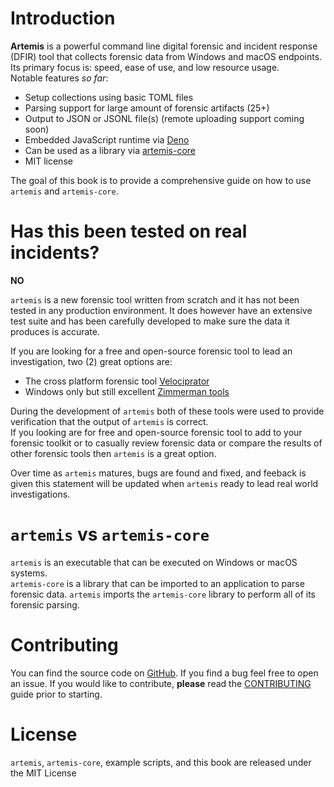 # Introduction

**Artemis** is a powerful command line digital forensic and incident response
(DFIR) tool that collects forensic data from Windows and macOS endpoints. Its
primary focus is: speed, ease of use, and low resource usage.\
Notable features _so far_:

- Setup collections using basic TOML files
- Parsing support for large amount of forensic artifacts (25+)
- Output to JSON or JSONL file(s) (remote uploading support coming soon)
- Embedded JavaScript runtime via [Deno](https://deno.land/)
- Can be used as a library via [artemis-core](./core/overview.md)
- MIT license

The goal of this book is to provide a comprehensive guide on how to use
`artemis` and `artemis-core`.

# Has this been tested on real incidents?

**NO**

`artemis` is a new forensic tool written from scratch and it has not been tested
in any production environment. It does however have an extensive test suite and
has been carefully developed to make sure the data it produces is accurate.

If you are looking for a free and open-source forensic tool to lead an
investigation, two (2) great options are:

- The cross platform forensic tool
  [Velociprator](https://docs.velociraptor.app/)
- Windows only but still excellent
  [Zimmerman tools](https://ericzimmerman.github.io/#!index.md)

During the development of `artemis` both of these tools were used to provide
verification that the output of `artemis` is correct.\
If you looking are for free and open-source forensic tool to add to your
forensic toolkit or to casually review forensic data or compare the results of
other forensic tools then `artemis` is a great option.

Over time as `artemis` matures, bugs are found and fixed, and feeback is given
this statement will be updated when `artemis` ready to lead real world
investigations.

# `artemis` vs `artemis-core`

`artemis` is an executable that can be executed on Windows or macOS systems.\
`artemis-core` is a library that can be imported to an application to parse
forensic data. `artemis` imports the `artemis-core` library to perform all of
its forensic parsing.

# Contributing

You can find the source code on [GitHub](https://github.com/puffycid/artemis).
If you find a bug feel free to open an issue. If you would like to contribute,
**please** read the
[CONTRIBUTING](https://github.com/puffycid/artemis/blob/main/CONTRIBUTING.md)
guide prior to starting.

# License

`artemis`, `artemis-core`, example scripts, and this book are released under the
MIT License
